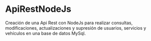 # ApiRestNodeJs
Creación de una Api Rest con NodeJs para realizar consultas, modificaciones, actualizaciones y supresión de usuarios, servicios y vehículos en una base de datos MySql.
